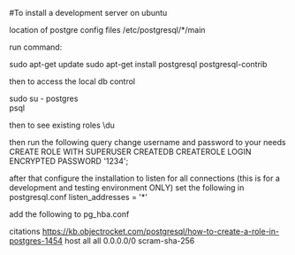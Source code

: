 
#To install a development server on ubuntu 


location of postgre config files
/etc/postgresql/*/main

run command:

sudo apt-get update
sudo apt-get install postgresql postgresql-contrib

then to access the local db control

sudo su - postgres  
psql

then to see existing roles 
\du

then run the following query change username and password to your needs 
CREATE ROLE <username> WITH SUPERUSER CREATEDB CREATEROLE LOGIN ENCRYPTED PASSWORD '1234'; 


after that configure the installation to listen for all connections (this is for a development and testing environment ONLY)
set the following in postgresql.conf
listen_addresses = '*'

add the following to pg_hba.conf


citations
https://kb.objectrocket.com/postgresql/how-to-create-a-role-in-postgres-1454
host    all             all             0.0.0.0/0               scram-sha-256